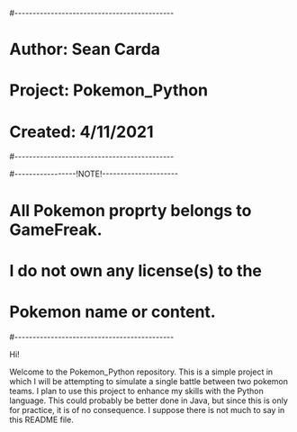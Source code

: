 #--------------------------------------------
# Author: Sean Carda
# Project: Pokemon_Python
# Created: 4/11/2021
#--------------------------------------------

#-----------------!NOTE!---------------------
# All Pokemon proprty belongs to GameFreak.
# I do not own any license(s) to the 
# Pokemon name or content.
#--------------------------------------------

Hi!

Welcome to the Pokemon_Python repository. This is a simple project in which I will be
attempting to simulate a single battle between two pokemon teams. I plan to use this
project to enhance my skills with the Python language. This could probably be better
done in Java, but since this is only for practice, it is of no consequence. I suppose there
is not much to say in this README file.
